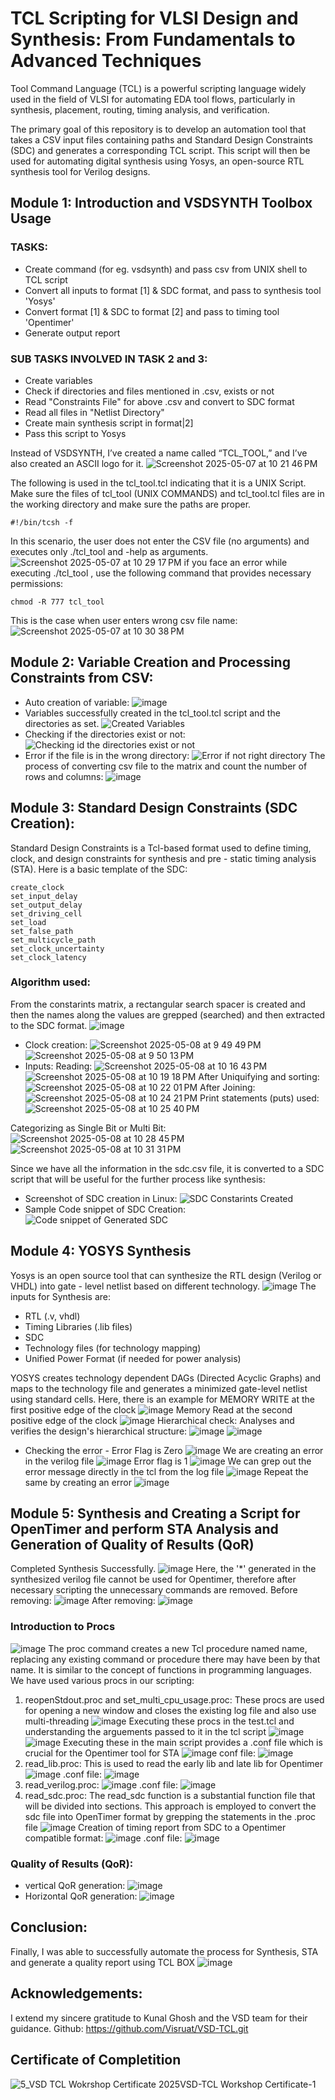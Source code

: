 # TCL Scripting for VLSI Design and Synthesis: From Fundamentals to Advanced Techniques
Tool Command Language (TCL) is a powerful scripting language widely used in the field of VLSI for automating EDA tool flows, particularly in synthesis, placement, routing, timing analysis, and verification. 

The primary goal of this repository  is to develop an automation tool that takes a CSV input files containing paths and Standard Design Constraints (SDC) and generates a corresponding TCL script. This script will then be used for automating digital synthesis using Yosys, an open-source RTL synthesis tool for Verilog designs.

## Module 1: Introduction and VSDSYNTH Toolbox Usage
### TASKS:
- Create command (for eg. vsdsynth) and pass csv from UNIX shell to TCL script
- Convert all inputs to format [1] & SDC format, and pass to synthesis tool 'Yosys'
- Convert format [1] & SDC to format [2] and pass to timing tool 'Opentimer'
- Generate output report
### SUB TASKS INVOLVED IN TASK 2 and 3: 
- Create variables
- Check if directories and files mentioned in .csv, exists or not
- Read "Constraints File" for above .csv and convert to SDC format
- Read all files in "Netlist Directory"
- Create main synthesis script in format|2]
- Pass this script to Yosys 

Instead of VSDSYNTH, I’ve created a name called “TCL_TOOL,” and I’ve also created an ASCII logo for it.
![Screenshot 2025-05-07 at 10 21 46 PM](https://github.com/user-attachments/assets/d9b67388-e6c5-4bf7-8fb1-5c58fe04f88a)

The following is used in the tcl_tool.tcl indicating that it is a UNIX Script. Make sure the files of tcl_tool (UNIX COMMANDS) and tcl_tool.tcl files are in the working directory and make sure the paths are proper. 


```
#!/bin/tcsh -f
```
In this scenario, the user does not enter the CSV file (no arguments) and executes only ./tcl_tool and -help as arguments.
![Screenshot 2025-05-07 at 10 29 17 PM](https://github.com/user-attachments/assets/a6ef4bb1-6c53-40df-8d7b-9b0ca174c72b)
if you face an error while executing ./tcl_tool , use the following command that provides necessary permissions:
```
chmod -R 777 tcl_tool
```
This is the case when user enters wrong csv file name:
![Screenshot 2025-05-07 at 10 30 38 PM](https://github.com/user-attachments/assets/1acd147c-d104-4180-8bc6-e5abd9e2a4e3)

## Module 2: Variable Creation and Processing Constraints from CSV: 

- Auto creation of variable: 
![image](https://github.com/user-attachments/assets/f5123ed4-78ad-437b-9f89-4694a68e6740)
- Variables successfully created in the tcl_tool.tcl script and the directories as set. 
![Created Variables](https://github.com/user-attachments/assets/631502ca-3844-4b0c-be64-6b73072c3a04)
- Checking if the directories exist or not:
![Checking id the directories exist or not](https://github.com/user-attachments/assets/6558eca3-d810-47fd-94f2-7be18f7acbac)
- Error if the file is in the wrong directory:
![Error if not right directory](https://github.com/user-attachments/assets/065733c9-6906-402a-895f-28c4cd77e858)
The process of converting csv file to the matrix and count the number of rows and columns:
![image](https://github.com/user-attachments/assets/73664e17-a80d-412c-a4fe-b09bb6ffa968)

## Module 3: Standard Design Constraints (SDC Creation):
Standard Design Constraints is a Tcl-based format used to define timing, clock, and design constraints for synthesis and  pre - static timing analysis (STA).
Here is a basic template of the SDC:
```
create_clock
set_input_delay
set_output_delay
set_driving_cell
set_load
set_false_path
set_multicycle_path
set_clock_uncertainty
set_clock_latency
```
### Algorithm used: 
From the constarints matrix, a rectangular search spacer is created and then the names along the values are grepped (searched) and then extracted to the SDC format. 
![image](https://github.com/user-attachments/assets/1b060b3d-13de-4ac0-adac-dbb0f3b24432)

- Clock creation: 
![Screenshot 2025-05-08 at 9 49 49 PM](https://github.com/user-attachments/assets/46f2c29b-f50d-4bde-9fb4-a35c32b1c35f)
![Screenshot 2025-05-08 at 9 50 13 PM](https://github.com/user-attachments/assets/37b8d792-7c17-4b8f-a28f-8621f70a41c9)
- Inputs: 
 Reading:
![Screenshot 2025-05-08 at 10 16 43 PM](https://github.com/user-attachments/assets/c75e983c-fde0-4efd-9472-8beee4fd6189)
![Screenshot 2025-05-08 at 10 19 18 PM](https://github.com/user-attachments/assets/255c5844-1eee-4cc8-8909-5c6e26f68a47)
After Uniquifying and sorting:
![Screenshot 2025-05-08 at 10 22 01 PM](https://github.com/user-attachments/assets/bed7e8ac-beaf-487d-af78-79f3e840d21e)
After Joining:
![Screenshot 2025-05-08 at 10 24 21 PM](https://github.com/user-attachments/assets/f3fff352-03d8-42bc-a882-e28e4f3905bc)
Print statements (puts) used:
![Screenshot 2025-05-08 at 10 25 40 PM](https://github.com/user-attachments/assets/6f21cd99-699d-4047-ba62-81534bb9fe62)

Categorizing as Single Bit or Multi Bit: 
![Screenshot 2025-05-08 at 10 28 45 PM](https://github.com/user-attachments/assets/55b20e1f-c38c-4025-a409-9c565b52db4d)
![Screenshot 2025-05-08 at 10 31 31 PM](https://github.com/user-attachments/assets/2dc56add-f11b-4051-9019-095ff52fb261)

Since we have all the information in the sdc.csv file, it is converted to a SDC script that will be useful for the further process like synthesis:
- Screenshot of SDC creation in Linux:
![SDC Constarints Created](https://github.com/user-attachments/assets/6f4c5b00-0318-40cb-8d83-b569cb500f0b)
- Sample Code snippet of SDC Creation:
![Code snippet of Generated SDC](https://github.com/user-attachments/assets/8058baf0-99ca-4003-b529-d85401b61c85)
## Module 4: YOSYS Synthesis
Yosys is an open source tool that can synthesize the RTL design (Verilog or VHDL) into gate - level netlist based on different technology.
![image](https://github.com/user-attachments/assets/7c2e5aa7-38a1-4311-9b01-a53cf93cb620)
The inputs for Synthesis are: 
- RTL (.v, vhdl)
- Timing Libraries (.lib files)
- SDC
- Technology files (for technology mapping)
- Unified Power Format (if needed for power analysis)

YOSYS creates technology dependent DAGs (Directed Acyclic Graphs) and maps to the technology file and generates a minimized gate-level netlist using standard cells.
Here, there is an example for MEMORY WRITE at the first positive edge of the clock
![image](https://github.com/user-attachments/assets/f732b951-e382-4634-bf1e-a77243a99c98)
Memory Read at the second positive edge of the clock
![image](https://github.com/user-attachments/assets/a2adfba7-ad73-4753-b331-0f7d517e9e3a)
Hierarchical check: Analyses and verifies the design's hierarchical structure:
![image](https://github.com/user-attachments/assets/63833b7f-ee0c-42d9-95ae-ac0527706226)
![image](https://github.com/user-attachments/assets/4a59f19b-a6ab-4eb1-a17c-12ae13b99752)
- Checking the error - Error Flag is Zero
![image](https://github.com/user-attachments/assets/1ebac623-2ccd-49ff-bb10-10278bf0d16b)
We are creating an error in the verilog file
![image](https://github.com/user-attachments/assets/c9620264-aa03-4022-a66b-bebf3d3c0953)
Error flag is 1
![image](https://github.com/user-attachments/assets/6906314e-1656-419a-9cfd-39eff35a7bc7)
We can grep out the error message directly in the tcl from the log file
![image](https://github.com/user-attachments/assets/753bb1f2-7dbe-4dcd-b08a-0d8a9165e7b9)
Repeat the same by creating an error
![image](https://github.com/user-attachments/assets/30023dc5-fc9a-43d0-84a0-f754623965fc)

## Module 5: Synthesis and Creating a Script for OpenTimer and perform STA Analysis and Generation of Quality of Results (QoR)
Completed Synthesis Successfully.
![image](https://github.com/user-attachments/assets/ab4aeb90-909d-4e54-96f3-baa279850ed7)
Here, the '*' generated in the synthesized verilog file cannot be used for Opentimer, therefore after necessary scripting the unnecessary commands are removed. 
Before removing:
![image](https://github.com/user-attachments/assets/b8eb6b87-812e-416f-b2c8-e4cb7c9fb1cf)
After removing:
![image](https://github.com/user-attachments/assets/38806fc5-9342-4e25-9d9f-d98688adc1e4)
### Introduction to Procs
![image](https://github.com/user-attachments/assets/dcf5a7fd-9f64-477b-9fa5-8d7d3e5415de)
The proc command creates a new Tcl procedure named name, replacing any existing command or procedure there may have been by that name. It is similar to the concept of functions in programming languages. 
We have used various procs in our scripting: 
1. reopenStdout.proc and set_multi_cpu_usage.proc:
These procs are used for opening a new window and closes the existing log file and also use multi-threading
  ![image](https://github.com/user-attachments/assets/6312abf1-746b-484c-bf1c-a320af9bd91d)
Executing these procs in the test.tcl and understanding the arguements passed to it in the tcl script
![image](https://github.com/user-attachments/assets/d6a4b373-b21e-40ff-8303-609749c11344)
![image](https://github.com/user-attachments/assets/e56c6b51-df34-45f7-a611-1a12a6bf908d)
Executing these in the main script provides a .conf file which is crucial for the Opentimer tool for STA
![image](https://github.com/user-attachments/assets/53ab8c84-54cb-4800-9cd3-b0c340c3fea5)
conf file:
![image](https://github.com/user-attachments/assets/65eefda9-a6b9-4a24-8333-22a058b7f8c7)
2. read_lib.proc:
This is used to read the early lib and late lib for Opentimer
![image](https://github.com/user-attachments/assets/032cb452-dee7-47c5-a49c-d8d4bf6d8b5c)
.conf file:
![image](https://github.com/user-attachments/assets/0084c3a4-11b2-428b-bbf8-8dcbacf6edea)
3.  read_verilog.proc:
![image](https://github.com/user-attachments/assets/826bf57c-30fd-4c0c-b155-ae47cb581d48)
.conf file:
![image](https://github.com/user-attachments/assets/a83c36c6-2a28-49b7-a93e-a6dafb9b85a2)
4. read_sdc.proc:
 The read_sdc function is a substantial function file that will be divided into sections. This approach is employed to convert the sdc file into OpenTimer format by grepping the statements in the .proc file ![image](https://github.com/user-attachments/assets/c44afef7-12dc-499c-b26c-d20565e9341d)
Creation of timing report from SDC to a Opentimer compatible format:
![image](https://github.com/user-attachments/assets/1e72f032-cdab-4c6c-8c94-098f4a829ba1)
.conf file:
![image](https://github.com/user-attachments/assets/49917845-cc4b-4a52-a108-912cd6b7f7bc)
### Quality of Results (QoR):
- vertical QoR generation:
  ![image](https://github.com/user-attachments/assets/768515ec-75fd-4577-b745-aeb586dfc10d)
- Horizontal QoR generation:
  ![image](https://github.com/user-attachments/assets/4d1b23b3-d127-4c48-93cb-ba5ba9cad91e)

## Conclusion:
Finally, I was able to successfully automate the process for Synthesis, STA and generate a quality report using TCL BOX
![image](https://github.com/user-attachments/assets/79eb8686-0f59-4c26-a6e9-97089a1d8ff2)

## Acknowledgements: 
I extend my sincere gratitude to Kunal Ghosh and the VSD team for their guidance.
Github: 
https://github.com/Visruat/VSD-TCL.git

## Certificate of Completition
![5_VSD TCL Wokrshop Certificate 2025VSD-TCL Workshop Certificate-1](https://github.com/user-attachments/assets/480dcb9d-0fe0-4f90-922c-b0ae67da29e9)



